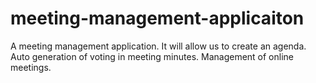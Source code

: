 # meeting-management-applicaiton
A meeting management application. It will allow us to create an agenda. Auto generation of voting in meeting minutes. Management of online meetings.
